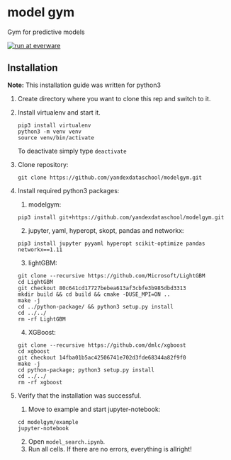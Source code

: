 # model gym
Gym for predictive models

[![run at everware](https://img.shields.io/badge/run%20me-@everware-blue.svg?style=flat)](https://everware.ysda.yandex.net/hub/oauth_login?repourl=https://github.com/yandexdataschool/modelgym)


## Installation
**Note:** This installation guide was written for python3
1. Create directory where you want to clone this rep and switch to it.
2. Install virtualenv and start it.
    ```
    pip3 install virtualenv
    python3 -m venv venv
    source venv/bin/activate
    ```
    To deactivate simply type ```deactivate```
3. Clone repository:
    ```
    git clone https://github.com/yandexdataschool/modelgym.git
    ```
4. Install required python3 packages:
    1. modelgym:
	```
	pip3 install git+https://github.com/yandexdataschool/modelgym.git
	```
    2. jupyter, yaml, hyperopt, skopt, pandas and networkx:

	```
	pip3 install jupyter pyyaml hyperopt scikit-optimize pandas networkx==1.11
	```
    3. lightGBM:
	```
	git clone --recursive https://github.com/Microsoft/LightGBM
	cd LightGBM
	git checkout 80c641cd17727bebea613af3cbfe3b985dbd3313
	mkdir build && cd build && cmake -DUSE_MPI=ON ..
	make -j
	cd ../python-package/ && python3 setup.py install
	cd ../../
	rm -rf LightGBM
	```
    4. XGBoost:
	```
	git clone --recursive https://github.com/dmlc/xgboost
	cd xgboost
	git checkout 14fba01b5ac42506741e702d3fde68344a82f9f0
	make -j
	cd python-package; python3 setup.py install
	cd ../../
	rm -rf xgboost
	```
5. Verify that the installation was successful.
    1. Move to example and start jupyter-notebook:
	```
	cd modelgym/example
	jupyter-notebook
	```
    2. Open ```model_search.ipynb```.
    3. Run all cells. If there are no errors, everything is allright!
